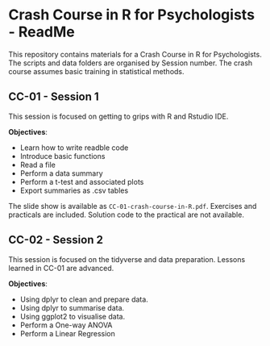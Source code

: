 # Crash Course in R for Psychologists - ReadMe

This repository contains materials for a Crash Course in R for Psychologists.
The scripts and data folders are organised by Session number.
The crash course assumes basic training in statistical methods.

## CC-01 - Session 1
This session is focused on getting to grips with R and Rstudio IDE.   

**Objectives**:  
  - Learn how to write readble code
  - Introduce basic functions
  - Read a file
  - Perform a data summary 
  - Perform a t-test and associated plots
  - Export summaries as .csv tables

The slide show is available as `CC-01-crash-course-in-R.pdf`.
Exercises and practicals are included. Solution code to the practical are not available.

## CC-02 - Session 2
This session is focused on the tidyverse and data preparation. Lessons learned in CC-01 are advanced. 

**Objectives**:
  - Using dplyr to clean and prepare data.
  - Using dplyr to summarise data.
  - Using ggplot2 to visualise data.
  - Perform a One-way ANOVA
  - Perform a Linear Regression
